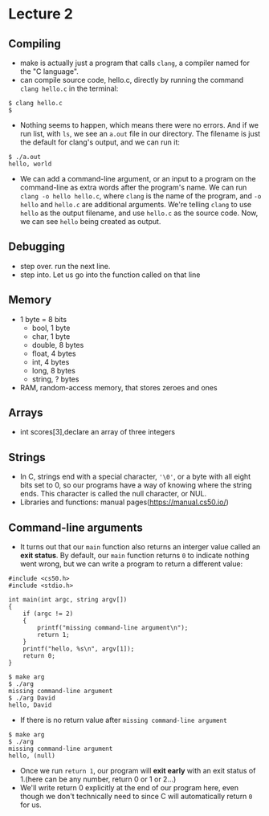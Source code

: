 # Lecture 2
## Compiling
- make is actually just a program that calls `clang`, a compiler named for the "C language".
- can compile source code, hello.c, directly by running the command `clang hello.c` in the terminal:
```
$ clang hello.c
$
```
- Nothing seems to happen, which means there were no errors. And if we run list, with `ls`, we see an `a.out` file in our directory. The filename is just the default for clang's output, and we can run it:
```
$ ./a.out
hello, world
```
- We can add a command-line argument, or an input to a program on the command-line as extra words after the program's name. We can run `clang -o hello hello.c`, where `clang` is the name of the program, and `-o hello` and `hello.c` are additional arguments. We're telling `clang` to use `hello` as the output filename, and use `hello.c` as the source code. Now, we can see `hello` being created as output.

## Debugging
- step over. run the next line.
- step into. Let us go into the function called on that line

## Memory

- 1 byte = 8 bits
  - bool, 1 byte
  - char, 1 byte
  - double, 8 bytes
  - float, 4 bytes
  - int, 4 bytes
  - long, 8 bytes
  - string, ? bytes
- RAM, random-access memory, that stores zeroes and ones

## Arrays
- int scores[3],declare an array of three integers

## Strings

- In C, strings end with a special character, `'\0'`, or a byte with all eight bits set to 0, so our programs have a way of knowing where the string ends. This character is called the null character, or NUL.
- Libraries and functions: manual pages(https://manual.cs50.io/)

## Command-line arguments

- It turns out that our `main` function also returns an interger value called an **exit status**. By default, our `main` function returns `0` to indicate nothing went wrong, but we can write a program to return a different value:


```
#include <cs50.h>
#include <stdio.h>

int main(int argc, string argv[])
{
    if (argc != 2)
    {
        printf("missing command-line argument\n");
        return 1;
    }
    printf("hello, %s\n", argv[1]);
    return 0;
}
```


```
$ make arg
$ ./arg
missing command-line argument
$ ./arg David
hello, David
```

- If there is no return value after `missing command-line argument`



```
$ make arg
$ ./arg
missing command-line argument
hello, (null)
```


  - Once we run `return 1`, our program will **exit early** with an exit status of 1.(here can be any number, return 0 or 1 or 2...)
  - We'll write return 0 explicitly at the end of our program here, even though we don't technically need to since C will automatically return `0` for us.

